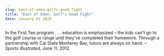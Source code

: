 ```yaml
---
slug: east-of-eden-golfs-good-fight
title: "East of Eden, Golf's Good Fight"
date: January 01 2020
---
```


 
<p>
  In the First Tee program . . . education is emphasized – the kids can't go to
  the golf course or range until they've completed their homework. Through a
  partnership with Cal State Monterey Bay, tutors are always on hand. –
  <em>Sports Illustrated</em>, June 11, 2012
</p>
 
